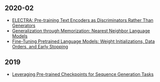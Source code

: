 ## 2020-02

* [ELECTRA: Pre-training Text Encoders as Discriminators Rather Than Generators](./papers/electra.md)
* [Generalization through Memorization: Nearest Neighbor Language Models](./papers/knn-lm.md)
* [Fine-Tuning Pretrained Language Models: Weight Initializations, Data Orders, and Early Stopping](./papers/finetuning-pretrained-lm.md)



## 2019

* [Leveraging Pre-trained Checkpoints for Sequence Generation Tasks](./papers/pretrained-checkpoints-for-sequence-generation.md)
